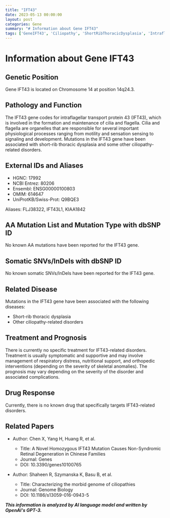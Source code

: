 ```yaml
---
title: "IFT43"
date: 2023-05-13 00:00:00
layout: post
categories: Gene
summary: "# Information about Gene IFT43"
tags: ['GeneIFT43', 'Ciliopathy', 'ShortRibThoracicDysplasia', 'IntraflagellarTransportProtein', 'RespiratoryDistress', 'NonSyndromicRetinalDegeneration', 'GeneticMutation', 'SupportiveTreatment']
---
```


# Information about Gene IFT43

## Genetic Position

Gene IFT43 is located on Chromosome 14 at position 14q24.3.

## Pathology and Function

The IFT43 gene codes for intraflagellar transport protein 43 (IFT43), which is involved in the formation and maintenance of cilia and flagella. Cilia and flagella are organelles that are responsible for several important physiological processes ranging from motility and sensation sensing to signaling and development. Mutations in the IFT43 gene have been associated with short-rib thoracic dysplasia and some other ciliopathy-related disorders.

## External IDs and Aliases

- HGNC: 17992
- NCBI Entrez: 80206
- Ensembl: ENSG00000100803
- OMIM: 614647
- UniProtKB/Swiss-Prot: Q9BQE3

Aliases: FLJ38322, IFT43L1, KIAA1842

## AA Mutation List and Mutation Type with dbSNP ID

No known AA mutations have been reported for the IFT43 gene.

## Somatic SNVs/InDels with dbSNP ID

No known somatic SNVs/InDels have been reported for the IFT43 gene.

## Related Disease

Mutations in the IFT43 gene have been associated with the following diseases:

- Short-rib thoracic dysplasia
- Other ciliopathy-related disorders 

## Treatment and Prognosis

There is currently no specific treatment for IFT43-related disorders. Treatment is usually symptomatic and supportive and may involve management of respiratory distress, nutritional support, and orthopedic interventions (depending on the severity of skeletal anomalies). The prognosis may vary depending on the severity of the disorder and associated complications.

## Drug Response

Currently, there is no known drug that specifically targets IFT43-related disorders.

## Related Papers

- Author: Chen X, Yang H, Huang R, et al.
  - Title: A Novel Homozygous IFT43 Mutation Causes Non-Syndromic Retinal Degeneration in Chinese Families
  - Journal: Genes
  - DOI: 10.3390/genes10100765
  
- Author: Shaheen R, Szymanska K, Basu B, et al.
  - Title: Characterizing the morbid genome of ciliopathies
  - Journal: Genome Biology
  - DOI: 10.1186/s13059-016-0943-5

**_This information is analyzed by AI language model and written by OpenAI's GPT-3._**